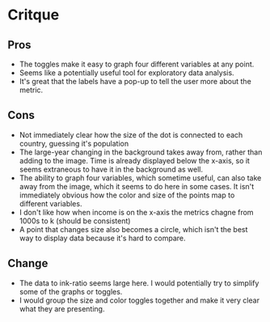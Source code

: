 # Critque

## Pros

* The toggles make it easy to graph four different variables at any point. 
* Seems like a potentially useful tool for exploratory data analysis.
* It's great that the labels have a pop-up to tell the user more about the metric. 

## Cons

* Not immediately clear how the size of the dot is connected to each country, guessing it's population
* The large-year changing in the background takes away from, rather than adding to the image. Time is already displayed below the x-axis, so it seems extraneous to have it in the background as well. 
* The ability to graph four variables, which sometime useful, can also take away from the image, which it seems to do here in some cases. It isn't immediately obvious how the color and size of the points map to different variables. 
* I don't like how when income is on the x-axis the metrics chagne from 1000s to k (should be consistent)
* A point that changes size also becomes a circle, which isn't the best way to display data because it's hard to compare.

## Change 
* The data to ink-ratio seems large here. I would potentially try to simplify some of the graphs or toggles.
* I would group the size and color toggles together and make it very clear what they are presenting.

